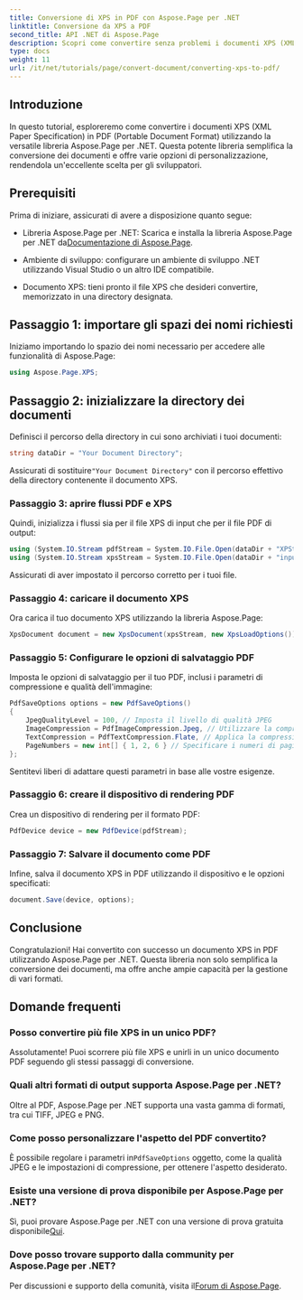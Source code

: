 ```yaml
---
title: Conversione di XPS in PDF con Aspose.Page per .NET
linktitle: Conversione da XPS a PDF
second_title: API .NET di Aspose.Page
description: Scopri come convertire senza problemi i documenti XPS (XML Paper Specification) in PDF (Portable Document Format) utilizzando la potente libreria Aspose.Page per .NET.
type: docs
weight: 11
url: /it/net/tutorials/page/convert-document/converting-xps-to-pdf/
---
```

## Introduzione

In questo tutorial, esploreremo come convertire i documenti XPS (XML Paper Specification) in PDF (Portable Document Format) utilizzando la versatile libreria Aspose.Page per .NET. Questa potente libreria semplifica la conversione dei documenti e offre varie opzioni di personalizzazione, rendendola un'eccellente scelta per gli sviluppatori.

## Prerequisiti

Prima di iniziare, assicurati di avere a disposizione quanto segue:

-  Libreria Aspose.Page per .NET: Scarica e installa la libreria Aspose.Page per .NET da[Documentazione di Aspose.Page](https://reference.aspose.com/page/net/).
  
- Ambiente di sviluppo: configurare un ambiente di sviluppo .NET utilizzando Visual Studio o un altro IDE compatibile.

- Documento XPS: tieni pronto il file XPS che desideri convertire, memorizzato in una directory designata.

## Passaggio 1: importare gli spazi dei nomi richiesti

Iniziamo importando lo spazio dei nomi necessario per accedere alle funzionalità di Aspose.Page:

```csharp
using Aspose.Page.XPS;
```

## Passaggio 2: inizializzare la directory dei documenti

Definisci il percorso della directory in cui sono archiviati i tuoi documenti:

```csharp
string dataDir = "Your Document Directory";
```

 Assicurati di sostituire`"Your Document Directory"` con il percorso effettivo della directory contenente il documento XPS.

### Passaggio 3: aprire flussi PDF e XPS

Quindi, inizializza i flussi sia per il file XPS di input che per il file PDF di output:

```csharp
using (System.IO.Stream pdfStream = System.IO.File.Open(dataDir + "XPStoPDF_out.pdf", System.IO.FileMode.OpenOrCreate, System.IO.FileAccess.Write))
using (System.IO.Stream xpsStream = System.IO.File.Open(dataDir + "input.xps", System.IO.FileMode.Open))
```

Assicurati di aver impostato il percorso corretto per i tuoi file.

### Passaggio 4: caricare il documento XPS

Ora carica il tuo documento XPS utilizzando la libreria Aspose.Page:

```csharp
XpsDocument document = new XpsDocument(xpsStream, new XpsLoadOptions());
```

### Passaggio 5: Configurare le opzioni di salvataggio PDF

Imposta le opzioni di salvataggio per il tuo PDF, inclusi i parametri di compressione e qualità dell'immagine:

```csharp
PdfSaveOptions options = new PdfSaveOptions()
{
    JpegQualityLevel = 100, // Imposta il livello di qualità JPEG
    ImageCompression = PdfImageCompression.Jpeg, // Utilizzare la compressione JPEG per le immagini
    TextCompression = PdfTextCompression.Flate, // Applica la compressione Flate per il testo
    PageNumbers = new int[] { 1, 2, 6 } // Specificare i numeri di pagina da includere
};
```

Sentitevi liberi di adattare questi parametri in base alle vostre esigenze.

### Passaggio 6: creare il dispositivo di rendering PDF

Crea un dispositivo di rendering per il formato PDF:

```csharp
PdfDevice device = new PdfDevice(pdfStream);
```

### Passaggio 7: Salvare il documento come PDF

Infine, salva il documento XPS in PDF utilizzando il dispositivo e le opzioni specificati:

```csharp
document.Save(device, options);
```

## Conclusione

Congratulazioni! Hai convertito con successo un documento XPS in PDF utilizzando Aspose.Page per .NET. Questa libreria non solo semplifica la conversione dei documenti, ma offre anche ampie capacità per la gestione di vari formati.

## Domande frequenti

### Posso convertire più file XPS in un unico PDF?

Assolutamente! Puoi scorrere più file XPS e unirli in un unico documento PDF seguendo gli stessi passaggi di conversione.

### Quali altri formati di output supporta Aspose.Page per .NET?

Oltre al PDF, Aspose.Page per .NET supporta una vasta gamma di formati, tra cui TIFF, JPEG e PNG.

### Come posso personalizzare l'aspetto del PDF convertito?

 È possibile regolare i parametri in`PdfSaveOptions` oggetto, come la qualità JPEG e le impostazioni di compressione, per ottenere l'aspetto desiderato.

### Esiste una versione di prova disponibile per Aspose.Page per .NET?

 Sì, puoi provare Aspose.Page per .NET con una versione di prova gratuita disponibile[Qui](https://releases.aspose.com/).

### Dove posso trovare supporto dalla community per Aspose.Page per .NET?

Per discussioni e supporto della comunità, visita il[Forum di Aspose.Page](https://forum.aspose.com/c/page/39).